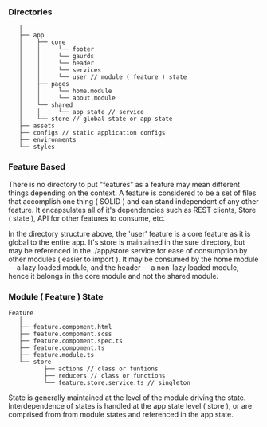 ### Directories

```
   │
   ├── app
   │    ├── core
   │    │     └── footer 
   │    │     └── gaurds
   │    │     └── header
   │    │     └── services
   │    │     └── user // module ( feature ) state
   │    ├── pages
   │    │     └── home.module
   │    │     └── about.module
   │    └── shared
   │    │     └── app state // service
   │    └── store // global state or app state
   ├── assets
   ├── configs // static application configs
   ├── environments
   └── styles
```

### Feature Based
There is no directory to put "features" as a feature may mean different things
depending on the context. A feature is considered to be a set of files that accomplish
one thing ( SOLID ) and can stand independent of any other feature. It encapsulates
all of it's dependencies such as REST clients, Store ( state ), API for other features
to consume, etc.

In the directory structure above, the 'user' feature is a core feature as it is
global to the entire app. It's store is maintained in the sure directory, but may 
be referenced in the ./app/store service for ease of consumption by other modules 
( easier to import ). It may be consumed by the home module -- a lazy loaded module,
and the header -- a non-lazy loaded module, hence it belongs in the core module 
and not the shared module.

### Module ( Feature ) State

```
Feature
   │
   ├── feature.compoment.html
   ├── feature.compoment.scss
   ├── feature.compoment.spec.ts
   ├── feature.compoment.ts
   ├── feature.module.ts
   └── store
          ├── actions // class or funtions
          ├── reducers // class or functions
          └── feature.store.service.ts // singleton
```

State is generally maintained at the level of the module driving the state. 
Interdependence of states is handled at the app state level ( store ), or are 
comprised from from module states and referenced in the app state.
